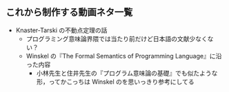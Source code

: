 ## これから制作する動画ネタ一覧

- Knaster-Tarski の不動点定理の話
  - プログラミング意味論界隈では当たり前だけど日本語の文献少なくない？
  - Winskel の『The Formal Semantics of Programming Language』に沿った内容
    - 小林先生と住井先生の『プログラム意味論の基礎』でも似たような形，ってかこっちは Winskel のを思いっきり参考にしてる

